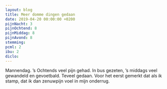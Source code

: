 ```yaml
---
layout: blog
title: Meer domme dingen gedaan
date: 2019-04-20 00:00:00 +0200
pijnNacht: 3
pijnOchtend: 8
pijnMiddag: 8
pijnAvond: 8
stemming: 
pcml: 2
ibu: 2
diclo: 
---
```


Mannendag. ’s Ochtends veel pijn gehad. In bus gezeten, ’s middags veel gewandeld en gevoetbald. Teveel gedaan. Voor het eerst gemerkt dat als ik stamp, dat ik dan zenuwpijn voel in mijn onderrug.

